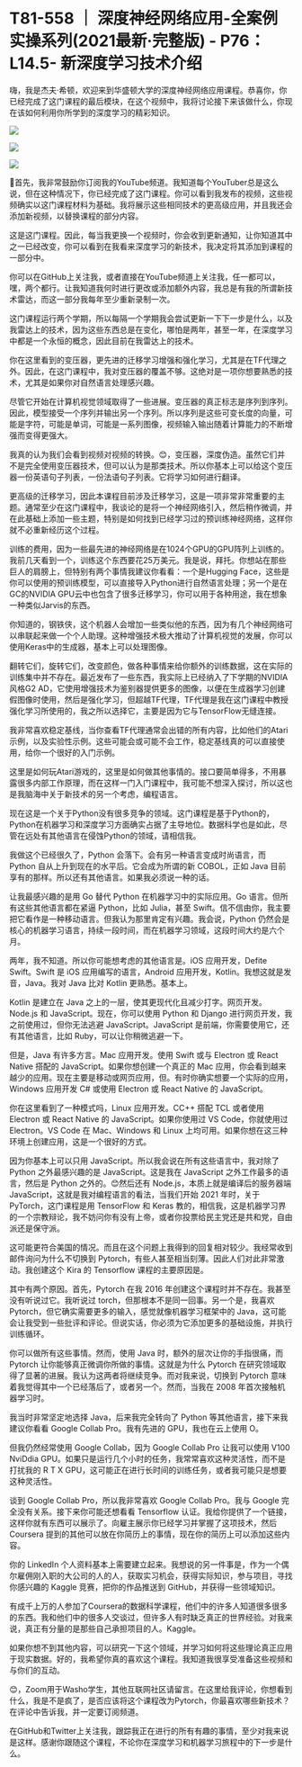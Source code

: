 # T81-558 ｜ 深度神经网络应用-全案例实操系列(2021最新·完整版) - P76：L14.5- 新深度学习技术介绍 

嗨，我是杰夫·希顿，欢迎来到华盛顿大学的深度神经网络应用课程。恭喜你，你已经完成了这门课程的最后模块，在这个视频中，我将讨论接下来该做什么，你现在该如何利用你所学到的深度学习的精彩知识。

![](img/a91417cfc592c8cbc1c1b596760d6c98_1.png)

![](img/a91417cfc592c8cbc1c1b596760d6c98_2.png)

![](img/a91417cfc592c8cbc1c1b596760d6c98_3.png)

🎼首先，我非常鼓励你订阅我的YouTube频道。我知道每个YouTuber总是这么说，但在这种情况下，你已经完成了这门课程。你可以看到我发布的视频，这些视频确实以这门课程材料为基础。我将展示这些相同技术的更高级应用，并且我还会添加新视频，以替换课程的部分内容。

这是这门课程。因此，每当我更换一个视频时，你会收到更新通知，让你知道其中之一已经改变，你可以看到在我看来深度学习的新技术，我决定将其添加到课程的一部分中。

你可以在GitHub上关注我，或者直接在YouTube频道上关注我，任一都可以，嘿，两个都行。让我知道我何时进行更改或添加额外内容，我总是有我的所谓新技术雷达，而这一部分我每年至少重新录制一次。

这门课程运行两个学期，所以每隔一个学期我会尝试更新一下下一步是什么，以及我雷达上的技术，因为这些东西总是在变化，哪怕是两年，甚至一年，在深度学习中都是一个永恒的概念，因此目前在我雷达上的技术。

你在这里看到的变压器，更先进的迁移学习增强和强化学习，尤其是在TF代理之外。因此，在这门课程中，我对变压器的覆盖不够。这绝对是一项你想要熟悉的技术，尤其是如果你对自然语言处理感兴趣。

尽管它开始在计算机视觉领域取得了一些进展。变压器的真正标志是序列到序列。因此，模型接受一个序列并输出另一个序列。所以序列是这些可变长度的向量，可能是字符，可能是单词，可能是一系列图像，视频输入输出随着计算能力的不断增强而变得更强大。

我真的认为我们会看到视频对视频的转换。😊，变压器，深度伪造。虽然它们并不是完全使用变压器技术，但可以认为是那类技术。所以你基本上可以给这个变压器一份英语句子列表，一份法语句子列表。它将学习如何进行翻译。

更高级的迁移学习，因此本课程目前涉及迁移学习，这是一项非常非常重要的主题。通常至少在这门课程中，我谈论的是将一个神经网络引入，然后稍作微调，并在此基础上添加一些主题，特别是如何找到已经学习过的预训练神经网络，这样你就不必重新经历这个过程。

训练的费用，因为一些最先进的神经网络是在1024个GPU的GPU阵列上训练的。我前几天看到一个，训练这个东西要花25万美元。我是说，拜托。你想站在那些巨人的肩膀上，但特别有两个事情我建议你看看：一个是Hugging Face，这些是你可以使用的预训练模型，可以直接导入Python进行自然语言处理；另一个是在GC的NVIDIA GPU云中也包含了很多迁移学习，你可以用于各种用途，我在想象一种类似Jarvis的东西。

你知道的，钢铁侠，这个机器人会增加一些类似他的东西，因为有几个神经网络可以串联起来做一个个人助理。这种增强技术极大推动了计算机视觉的发展，你可以使用Keras中的生成器，基本上可以处理图像。

翻转它们，旋转它们，改变颜色，做各种事情来给你额外的训练数据，这在实际的训练集中并不存在。最近发布了一些东西，我实际上已经纳入了下学期的NVIDIA风格G2 AD，它使用增强技术为鉴别器提供更多的图像，以便在生成器学习创建假图像时使用，然后是强化学习，但超越TF代理，TF代理是我在这门课程中教授强化学习所使用的，我之所以选择它，主要是因为它与TensorFlow无缝连接。

我非常喜欢稳定基线，当你查看TF代理通常会出错的所有内容，比如他们的Atari示例，以及实验性示例。这些可能会或可能不会工作，稳定基线真的可以直接使用，给你一个很好的入门示例。

这里是如何玩Atari游戏的，这里是如何做其他事情的。接口要简单得多，不用暴露很多内部工作原理，而在这样一门入门课程中，我可能不想深入探讨，所以这也是我脑海中关于新技术的另一个考虑，编程语言。

现在这是一个关于Python没有很多竞争的领域。这门课程是基于Python的，Python在机器学习和深度学习方面确实占据了主导地位。数据科学也是如此，尽管在远处有其他语言在侵蚀Python的领域，请相信我。

我做这个已经很久了，Python 会落下。会有另一种语言变成时尚语言，而 Python 自从上升到现在的水平后。它会成为所谓的新 COBOL，正如 Java 目前享有的那样。所以还有其他语言。如果我必须说一种的话。

让我最感兴趣的是用 Go 替代 Python 在机器学习中的实际应用。Go 语言。但所有这些其他语言都在紧逼 Python，比如 Julia，甚至 Swift。信不信由你，我主要把它看作是一种移动语言。但我认为那里肯定有兴趣。我会说，Python 仍然会是核心的机器学习语言，持续一段时间，而在机器学习领域，这段时间大约是六个月。

两年，我不知道。所以你可能想考虑的其他语言是。iOS 应用开发，Defite Swift。Swift 是 iOS 应用编写的语言，Android 应用开发，Kotlin。我想这就是发音，Java。我对 Java 比对 Kotlin 更熟悉。基本上。

Kotlin 是建立在 Java 之上的一层，使其更现代化且减少打字。网页开发。Node.js 和 JavaScript。现在，你可以使用 Python 和 Django 进行网页开发，我之前使用过，但你无法逃避 JavaScript。JavaScript 是前端，你需要使用它，还有其他语言，比如 Ruby，可以让你稍微逃避一下。

但是，Java 有许多方言。Mac 应用开发。使用 Swift 或与 Electron 或 React Native 搭配的 JavaScript。如果你想创建一个真正的 Mac 应用，你会看到越来越少的应用。现在主要是移动或网页应用，但。有时你确实想要一个实际的应用，Windows 应用开发 C# 或使用 Electron 或 React Native 的 JavaScript。

你在这里看到了一种模式吗，Linux 应用开发。CC++ 搭配 TCL 或者使用 Electron 或 React Native 的 JavaScript。如果你使用过 VS Code，你就使用过 Electron。VS Code 在 Mac、Windows 和 Linux 上均可用。如果你想在这三种环境上创建应用，这是一个很好的方式。

因为你基本上可以只用 JavaScript。所以我会说在所有这些语言中，我对除了 Python 之外最感兴趣的是 JavaScript。这是我在 JavaScript 之外工作最多的语言，然后是 Python 之外的。😊然后还有 Node.js，本质上就是编译后的服务器端 JavaScript，这就是我对编程语言的看法，当我们开始 2021 年时，关于 PyTorch，这门课程是用 TensorFlow 和 Keras 教的，相信我，这是机器学习界的一个宗教辩论，我不妨问你有没有上帝，或者你投票给民主党还是共和党，自由派还是保守派。

这可能更符合美国的情况。而且在这个问题上我得到的回复相对较少。我经常收到邮件询问为什么不切换到 Pytorch，有些人甚至相当刻薄。因此人们对此非常激动。我创建这个 Kira 的 Tensorflow 课程的主要原因是。

其中有两个原因。首先，Pytorch 在我 2016 年创建这个课程时并不存在。我甚至没有听说过它。我听说过 torch，但那根本不是同一回事。另一个是，我喜欢 Pytorch，但它确实需要更多的输入，感觉就像机器学习框架中的 Java，这可能会让我受到一些批评和评论。但说实话，你必须为它添加更多的基础设施，并执行训练循环。

你可以做所有这些事情。然而，使用 Java 时，额外的层次让你的手指很痛，而 Pytorch 让你能够真正微调你所做的事情。这就是为什么 Pytorch 在研究领域取得了显著的进展。我认为这两者将继续竞争。而对我来说，切换到 Pytorch 意味着我觉得其中一个已经落后了，或者另一个。然而，当我在 2008 年首次接触机器学习时。

我当时非常坚定地选择 Java，后来我完全转向了 Python 等其他语言，接下来我建议你看看 Google Collab Pro。我有先进的 GPU，我也在云上使用 O。

但我仍然经常使用 Google Collab，因为 Google Collab Pro 让我可以使用 V100 NviDdia GPU。如果只是运行几个小时的任务，我常常喜欢这种灵活性，而不是打扰我的 R T X GPU，这可能正在进行长时间的训练任务，或者我可能只是想要这种灵活性。

谈到 Google Collab Pro，所以我非常喜欢 Google Collab Pro。我与 Google 完全没有关系。接下来你可能还想看看 Tensorflow 认证。我给你提供了一个链接，这样你就有东西可以展示了。向雇主展示你已经学习并掌握了这项技术，然后 Coursera 提到的其他可以放在你简历上的事情，现在你的简历上可以添加这些内容。

你的 LinkedIn 个人资料基本上需要建立起来。我想说的另一件事是，作为一个偶尔雇佣刚入职的大公司的人的人，获取实习机会，获得实际知识，参与项目，寻找你感兴趣的 Kaggle 竞赛，把你的作品推送到 GitHub，并获得一些领域知识。

有成千上万的人参加了Coursera的数据科学课程，他们中的许多人知道很多很多的东西。我和他们中的很多人交谈过，但许多人有时缺乏真正的世界经验。对我来说，真正有分量的是那些自己承担项目的人。Kaggle。

如果你想不到其他内容，可以研究一下这个领域，并学习如何将这些理论真正应用于现实数据。好的，我希望你真的喜欢这个课程。我知道我很享受准备这些视频和与你们的互动。

😊，Zoom用于Washo学生，其他互联网社区请留言。在这里给我评论，你想看到什么，我是不是疯了，是否应该将这个课程改为Pytorch，你最喜欢哪些新技术？在评论中告诉我，并一定要订阅频道。

在GitHub和Twitter上关注我，跟踪我正在进行的所有有趣的事情，至少对我来说是这样。感谢你跟随这个课程，不论你在深度学习和机器学习旅程中的下一步是什么。
